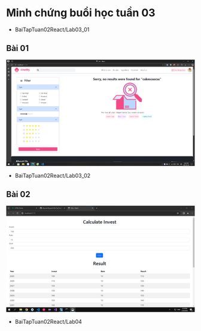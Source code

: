 # Minh chứng buổi học tuần 03

- BaiTapTuan02React/Lab03_01

## Bài 01
![Minh chứng](./proof.png "a title")


- BaiTapTuan02React/Lab03_02

## Bài 02
![Minh chứng](../Lab03_02/proof.png "a title")

- BaiTapTuan02React/Lab04